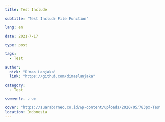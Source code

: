 ```yaml
---
title: Test Include

subtitle: "Test Include File Function"

lang: en

date: 2021-7-17

type: post

tags:
  - Test

author:
  nick: "Dimas Lanjaka"
  link: "https://github.com/dimaslanjaka"

category:
  - Test

comments: true

cover: "https://suaraborneo.co.id/wp-content/uploads/2020/05/783px-Test-Logo.svg_.png"
location: Indonesia
---
```


<!-- include Helper/readfile.txt -->
